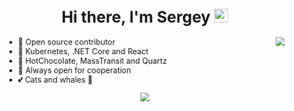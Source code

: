 <div align="center">
   <h1>Hi there, I'm Sergey <img src="https://media.giphy.com/media/hvRJCLFzcasrR4ia7z/giphy.gif" width="25px"> </h1>
</div>

<img align="right" src="https://github-readme-stats.vercel.app/api?username=sergeyshaykhullin&count_private=true&show_icons=true&hide_title=true&hide=stars" />

- 🚢 Open source contributor
- 🚀 Kubernetes, .NET Core and React
- 👑 HotChocolate, MassTransit and Quartz
- 🤝 Always open for cooperation
- 💕 Cats and whales 🐳

<div align="center">
   <img src="https://github-profile-trophy.vercel.app/?username=sergeyshaykhullin&theme=flat" />
</div>

